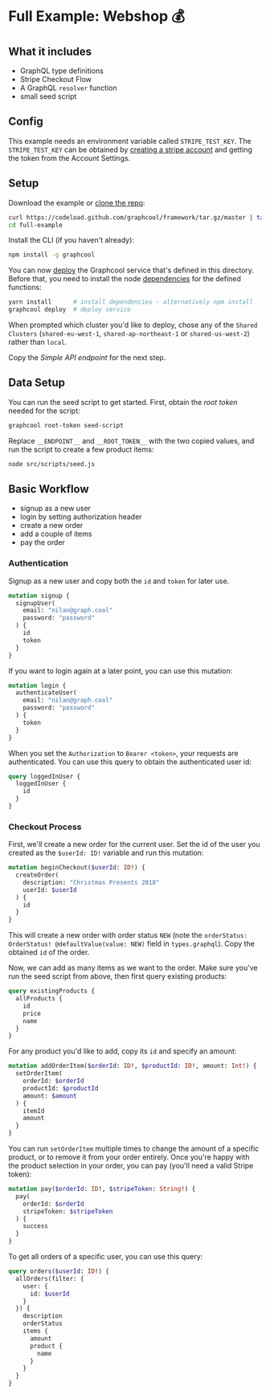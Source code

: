# Full Example: Webshop :moneybag:

## What it includes

- GraphQL type definitions
- Stripe Checkout Flow
- A GraphQL `resolver` function
- small seed script

## Config

This example needs an environment variable called `STRIPE_TEST_KEY`.
The `STRIPE_TEST_KEY` can be obtained by [creating a stripe account](https://dashboard.stripe.com/register) and getting the token from the Account Settings.

## Setup

Download the example or [clone the repo](https://github.com/graphcool/framework):

```sh
curl https://codeload.github.com/graphcool/framework/tar.gz/master | tar -xz --strip=2 framework-master/examples/full-example
cd full-example
```

Install the CLI (if you haven't already):

```sh
npm install -g graphcool
```

You can now [deploy](https://graph.cool/docs/reference/graphcool-cli/commands-aiteerae6l#graphcool-deploy) the Graphcool service that's defined in this directory. Before that, you need to install the node [dependencies](package.json#L14) for the defined functions:

```sh
yarn install      # install dependencies - alternatively npm install
graphcool deploy  # deploy service
```

When prompted which cluster you'd like to deploy, chose any of the `Shared Clusters` (`shared-eu-west-1`, `shared-ap-northeast-1` or `shared-us-west-2`) rather than `local`.

Copy the _Simple API endpoint_ for the next step.

## Data Setup

You can run the seed script to get started. First, obtain the _root token_ needed for the script:

```sh
graphcool root-token seed-script
```

Replace `__ENDPOINT__` and `__ROOT_TOKEN__` with the two copied values, and run the script to create a few product items:

```sh
node src/scripts/seed.js
```

## Basic Workflow

* signup as a new user
* login by setting authorization header
* create a new order
* add a couple of items
* pay the order

### Authentication

Signup as a new user and copy both the `id` and `token` for later use.

```graphql
mutation signup {
  signupUser(
    email: "nilan@graph.cool"
    password: "password"
  ) {
    id
    token
  }
}
```

If you want to login again at a later point, you can use this mutation:

```graphql
mutation login {
  authenticateUser(
    email: "nilan@graph.cool"
    password: "password"
  ) {
    token
  }
}
```

When you set the `Authorization` to `Bearer <token>`, your requests are authenticated. You can use this query to obtain the authenticated user id:

```graphql
query loggedInUser {
  loggedInUser {
    id
  }
}
```

### Checkout Process

First, we'll create a new order for the current user. Set the id of the user you created as the `$userId: ID!` variable and run this mutation:

```graphql
mutation beginCheckout($userId: ID!) {
  createOrder(
    description: "Christmas Presents 2018"
    userId: $userId
  ) {
    id
  }
}
```

This will create a new order with order status `NEW` (note the `orderStatus: OrderStatus! @defaultValue(value: NEW)` field in `types.graphql`). Copy the obtained `id` of the order.

Now, we can add as many items as we want to the order. Make sure you've run the seed script from above, then first query existing products:

```graphql
query existingProducts {
  allProducts {
    id
    price
    name
  }
}
```

For any product you'd like to add, copy its `id` and specify an amount:

```graphql
mutation addOrderItem($orderId: ID!, $productId: ID!, amount: Int!) {
  setOrderItem(
    orderId: $orderId
    productId: $productId
    amount: $amount
  ) {
    itemId
    amount
  }
}
```

You can run `setOrderItem` multiple times to change the amount of a specific product, or to remove it from your order entirely.
Once you're happy with the product selection in your order, you can pay (you'll need a valid Stripe token):

```graphql
mutation pay($orderId: ID!, $stripeToken: String!) {
  pay(
    orderId: $orderId
    stripeToken: $stripeToken
  ) {
    success
  }
}
```

To get all orders of a specific user, you can use this query:

```graphql
query orders($userId: ID!) {
  allOrders(filter: {
    user: {
      id: $userId
    }
  }) {
    description
    orderStatus
    items {
      amount
      product {
        name
      }
    }
  }
}
```
